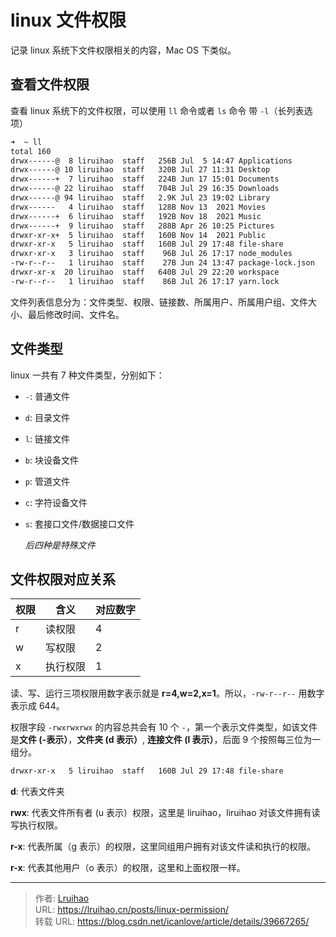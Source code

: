 # linux 文件权限


记录 linux 系统下文件权限相关的内容，Mac OS 下类似。

<!--more-->

## 查看文件权限

查看 linux 系统下的文件权限，可以使用 `ll` 命令或者 `ls` 命令 带 `-l`（长列表选项）

```bash
➜  ~ ll
total 160
drwx------@  8 liruihao  staff   256B Jul  5 14:47 Applications
drwx------@ 10 liruihao  staff   320B Jul 27 11:31 Desktop
drwx------+  7 liruihao  staff   224B Jun 17 15:01 Documents
drwx------@ 22 liruihao  staff   704B Jul 29 16:35 Downloads
drwx------@ 94 liruihao  staff   2.9K Jul 23 19:02 Library
drwx------   4 liruihao  staff   128B Nov 13  2021 Movies
drwx------+  6 liruihao  staff   192B Nov 18  2021 Music
drwx------+  9 liruihao  staff   288B Apr 26 10:25 Pictures
drwxr-xr-x+  5 liruihao  staff   160B Nov 14  2021 Public
drwxr-xr-x   5 liruihao  staff   160B Jul 29 17:48 file-share
drwxr-xr-x   3 liruihao  staff    96B Jul 26 17:17 node_modules
-rw-r--r--   1 liruihao  staff    27B Jun 24 13:47 package-lock.json
drwxr-xr-x  20 liruihao  staff   640B Jul 29 22:20 workspace
-rw-r--r--   1 liruihao  staff    86B Jul 26 17:17 yarn.lock
```

文件列表信息分为：文件类型、权限、链接数、所属用户、所属用户组、文件大小、最后修改时间、文件名。

## 文件类型

linux 一共有 7 种文件类型，分别如下：

- `-`: 普通文件
- `d`: 目录文件
- `l`: 链接文件
- `b`: 块设备文件
- `p`: 管道文件
- `c`: 字符设备文件
- `s`: 套接口文件/数据接口文件

  _后四种是特殊文件_

## 文件权限对应关系

| 权限 | 含义     | 对应数字 |
| ---- | -------- | -------- |
| r    | 读权限   | 4        |
| w    | 写权限   | 2        |
| x    | 执行权限 | 1        |

读、写、运行三项权限用数字表示就是 **r=4,w=2,x=1**。所以，`-rw-r--r--` 用数字表示成 644。

权限字段 `-rwxrwxrwx` 的内容总共会有 10 个 `-`，第一个表示文件类型，如该文件是**文件 (-表示）**，**文件夹 (d 表示）**, **连接文件 (l 表示）**，后面 9 个按照每三位为一组分。

```bash
drwxr-xr-x   5 liruihao  staff   160B Jul 29 17:48 file-share
```

**d**: 代表文件夹

**rwx**: 代表文件所有者 (u 表示）权限，这里是 liruihao，liruihao 对该文件拥有读写执行权限。

**r-x**: 代表所属（g 表示）的权限，这里同组用户拥有对该文件读和执行的权限。

**r-x**: 代表其他用户（o 表示）的权限，这里和上面权限一样。


---

> 作者: [Lruihao](https://github.com/Lruihao)  
> URL: https://lruihao.cn/posts/linux-permission/  
> 转载 URL: https://blog.csdn.net/icanlove/article/details/39667265/
